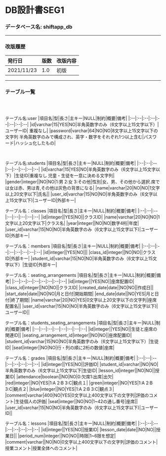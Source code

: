# DB設計書SEG1

### データベース名: shiftapp_db
---
### 改版履歴
|発行日|版数|改版内容|
|:--|:--|:--|
|2021/11/23|1.0|初版|

---

### テーブル一覧

<br>


<br>

テーブル名:user
|項目名|型|長さ|主キー|NULL|制約|概要|備考|
|:--|:--|:--|:--|:--|:--|:--|:--|
|id|varchar|15|YES|NO|半角英数字のみ（6文字以上15文字以下）|ユーザーID|	重複なし|
|password|varchar|64|NO|NO|8文字以上15文字以下の文字列	半角英数字のみで構成され、英字・数字をそれぞれ1つ以上含む|パスワード|ハッシュ化したもの|

<br>

テーブル名:students
|項目名|型|長さ|主キー|NULL|制約|概要|備考|
|:--|:--|:--|:--|:--|:--|:--|:--|
|id|varchar|15|YES|NO|半角英数字のみ（6文字以上15文字以下）|生徒ID|重複なし 児童・生徒を一意に決める文字列|
|gender|integer||NO|NO|1:男 2:女 3:その他|性別|女、男、その他から選択.席では女は赤、男は青,その他は灰色の背景になる|
|name|varchar|20|NO|NO|1文字以上20文字以下|氏名||
|user_id|varchar|15|NO|NO|半角英数字のみ（6文字以上15文字以下)|ユーザーID|外部キー|


テーブル名：classes
|項目名|型|長さ|主キー|NULL|制約|概要|備考|
|:--|:--|:--|:--|:--|:--|:--|:--|
|id|integer||YES|NO||クラスID|
|name|varchar|20|NO|NO|1文字以上20文字以下|クラス名|
|year|integer||NO|NO|数字4桁|年度|
|user_id|varchar|15|NO|NO|半角英数字のみ（6文字以上15文字以下)|ユーザーID|外部キー|


テーブル名：members
|項目名|型|長さ|主キー|NULL|制約|概要|備考|
|:--|:--|:--|:--|:--|:--|:--|:--|
|id|integer||YES|NO|||
|class_id|integer||NO|NO||クラスID|外部キー|
|student_id|varchar|15|NO|NO|半角英数字のみ（6文字以上15文字以下）|生徒ID|外部キー|


テーブル名：seating_arrangements
|項目名|型|長さ|主キー|NULL|制約|概要|備考|
|:--|:--|:--|:--|:--|:--|:--|:--|
|id|integer||YES|NO||座席配置ID|
|class_id|integer||NO|NO||クラスID|
|created_date|date||NO|NO||作成日||
|start_date|date||NO|NO|月と日付|開始期間|
|end_date|date||NO|YES|月と日付|終了期間|
|name|varchar|20|NO|YES|0文字以上20文字以下の文字列|座席配置名||
|user_id|varchar|15|NO|NO|半角英数字のみ（6文字以上15文字以下)|ユーザーID||

テーブル名：students_seating_arrangements
|項目名|型|長さ|主キー|NULL|制約|概要|備考|
|:--|:--|:--|:--|:--|:--|:--|:--|
|id|integer||YES|NO||生徒と座席の関連ID||
|seating_arrangement_id|integer||NO|NO||座席配置ID|
|student_id|varchar|15|NO|NO|半角英数字のみ（6文字以上15文字以下）|生徒ID|
|seat|integer||NO|NO|行・列の順に2桁の数値|座席|


テーブル名：grades
|項目名|型|長さ|主キー|NULL|制約|概要|備考|
|:--|:--|:--|:--|:--|:--|:--|:--|
|id|integer||YES|NO||評価ID|
|student_id|varchar||NO|NO|半角英数字のみ（6文字以上15文字以下|生徒ID|
|lesson_id|integer||NO|NO||授業ID|
|attendance|boolean||NO|NO|0:欠席1:出席|出欠|
|red|integer||NO|YES|1:A 2:B 3:C|観点１|
|green|integer||NO|YES|1:A 2:B 3:C|観点２|
|blue|integer||NO|YES|1:A 2:B 3:C|観点３|
|comment|varchar|400|NO|YES|0文字以上400文字以下の文字列|評価のコメント|生徒個人の評価|
|seat|integer||NO|NO|1~42の通し番号|座席||
|user_id|varchar|15|NO|NO|半角英数字のみ（6文字以上15文字以下)|ユーザーID||

テーブル名：lessons
|項目名|型|長さ|主キー|NULL|制約|概要|備考|
|:--|:--|:--|:--|:--|:--|:--|:--|
|id|integer||YES|NO||授業ID|
|lesson_date|date||NO|NO||授業日||
|period_num|integer||NO|NO||時限|1~6限を想定|
|comment|varchar||NO|NO|0文字以上400文字以下の文字列|評価のコメント|授業コメント|授業全体へのコメント|



